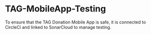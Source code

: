 # TAG-MobileApp-Testing
To ensure that the TAG Donation Mobile App is safe, it is connected to CircleCi and linked to SonarCloud to manage testing.
